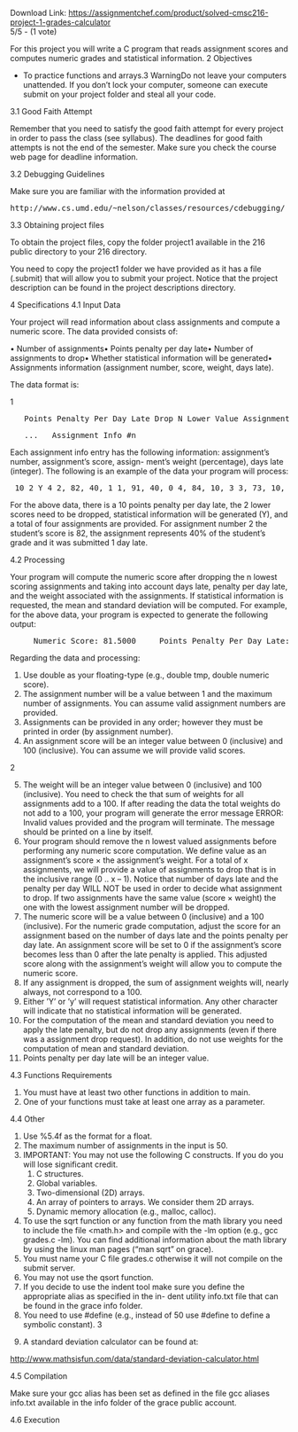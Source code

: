 Download Link: https://assignmentchef.com/product/solved-cmsc216-project-1-grades-calculator
<br>
5/5 - (1 vote)

For this project you will write a C program that reads assignment scores and computes numeric grades and statistical information. 2 Objectives

<ul>

 <li>To practice functions and arrays.3 WarningDo not leave your computers unattended. If you don’t lock your computer, someone can execute submit on your project folder and steal all your code.</li>

</ul>

3.1 Good Faith Attempt

Remember that you need to satisfy the good faith attempt for every project in order to pass the class (see syllabus). The deadlines for good faith attempts is not the end of the semester. Make sure you check the course web page for deadline information.

3.2 Debugging Guidelines

Make sure you are familiar with the information provided at

<pre>http://www.cs.umd.edu/~nelson/classes/resources/cdebugging/</pre>

3.3 Obtaining project files

To obtain the project files, copy the folder project1 available in the 216 public directory to your 216 directory.

You need to copy the project1 folder we have provided as it has a file (.submit) that will allow you to submit your project. Notice that the project description can be found in the project descriptions directory.

4 Specifications 4.1 Input Data

Your project will read information about class assignments and compute a numeric score. The data provided consists of:

• Number of assignments• Points penalty per day late• Number of assignments to drop• Whether statistical information will be generated• Assignments information (assignment number, score, weight, days late).

The data format is:

1

<pre>   Points_Penalty_Per_Day_Late Drop_N_Lower_Value_Assignments Stats_Y/N   Number_of_Assignments(n)   Assignment Info #1   Assignment Info #2</pre>

<pre>   ...   Assignment Info #n</pre>

Each assignment info entry has the following information: assignment’s number, assignment’s score, assign- ment’s weight (percentage), days late (integer). The following is an example of the data your program will process:

<pre> 10 2 Y 4 2, 82, 40, 1 1, 91, 40, 0 4, 84, 10, 3 3, 73, 10, 3</pre>

For the above data, there is a 10 points penalty per day late, the 2 lower scores need to be dropped, statistical information will be generated (Y), and a total of four assignments are provided. For assignment number 2 the student’s score is 82, the assignment represents 40% of the student’s grade and it was submitted 1 day late.

4.2 Processing

Your program will compute the numeric score after dropping the n lowest scoring assignments and taking into account days late, penalty per day late, and the weight associated with the assignments. If statistical information is requested, the mean and standard deviation will be computed. For example, for the above data, your program is expected to generate the following output:

<pre>     Numeric Score: 81.5000     Points Penalty Per Day Late: 10     Number of Assignments Dropped: 2     Values Provided:     Assignment, Score, Weight, Days Late     1, 91, 40, 0     2, 82, 40, 1     3, 73, 10, 3     4, 84, 10, 3     Mean: 65.0000, Standard Deviation: 18.2346</pre>

Regarding the data and processing:

<ol>

 <li>Use double as your floating-type (e.g., double tmp, double numeric score).</li>

 <li>The assignment number will be a value between 1 and the maximum number of assignments. You can assume valid assignment numbers are provided.</li>

 <li>Assignments can be provided in any order; however they must be printed in order (by assignment number).</li>

 <li>An assignment score will be an integer value between 0 (inclusive) and 100 (inclusive). You can assume we will provide valid scores.</li>

</ol>

2

<ol start="5">

 <li>The weight will be an integer value between 0 (inclusive) and 100 (inclusive). You need to check the that sum of weights for all assignments add to a 100. If after reading the data the total weights do not add to a 100, your program will generate the error message ERROR: Invalid values provided and the program will terminate. The message should be printed on a line by itself.</li>

 <li>Your program should remove the n lowest valued assignments before performing any numeric score computation. We define value as an assignment’s score × the assignment’s weight. For a total of x assignments, we will provide a value of assignments to drop that is in the inclusive range (0 .. x – 1). Notice that number of days late and the penalty per day WILL NOT be used in order to decide what assignment to drop. If two assignments have the same value (score × weight) the one with the lowest assignment number will be dropped.</li>

 <li>The numeric score will be a value between 0 (inclusive) and a 100 (inclusive). For the numeric grade computation, adjust the score for an assignment based on the number of days late and the points penalty per day late. An assignment score will be set to 0 if the assignment’s score becomes less than 0 after the late penalty is applied. This adjusted score along with the assignment’s weight will allow you to compute the numeric score.</li>

 <li>If any assignment is dropped, the sum of assignment weights will, nearly always, not correspond to a 100.</li>

 <li>Either ’Y’ or ’y’ will request statistical information. Any other character will indicate that no statistical information will be generated.</li>

 <li>For the computation of the mean and standard deviation you need to apply the late penalty, but do not drop any assignments (even if there was a assignment drop request). In addition, do not use weights for the computation of mean and standard deviation.</li>

 <li>Points penalty per day late will be an integer value.</li>

</ol>

4.3 Functions Requirements

<ol>

 <li>You must have at least two other functions in addition to main.</li>

 <li>One of your functions must take at least one array as a parameter.</li>

</ol>

4.4 Other

<ol>

 <li>Use %5.4f as the format for a float.</li>

 <li>The maximum number of assignments in the input is 50.</li>

 <li>IMPORTANT: You may not use the following C constructs. If you do you will lose significant credit.

  <ol>

   <li>C structures.</li>

   <li>Global variables.</li>

   <li>Two-dimensional (2D) arrays.</li>

   <li>An array of pointers to arrays. We consider them 2D arrays.</li>

   <li>Dynamic memory allocation (e.g., malloc, calloc).</li>

  </ol></li>

 <li>To use the sqrt function or any function from the math library you need to include the file &lt;math.h&gt; and compile with the -lm option (e.g., gcc grades.c -lm). You can find additional information about the math library by using the linux man pages (“man sqrt” on grace).</li>

 <li>You must name your C file grades.c otherwise it will not compile on the submit server.</li>

 <li>You may not use the qsort function.</li>

 <li>If you decide to use the indent tool make sure you define the appropriate alias as specified in the in- dent utility info.txt file that can be found in the grace info folder.</li>

 <li>You need to use #define (e.g., instead of 50 use #define to define a symbolic constant). 3</li>

</ol>

9. A standard deviation calculator can be found at:

http://www.mathsisfun.com/data/standard-deviation-calculator.html

4.5 Compilation

Make sure your gcc alias has been set as defined in the file gcc aliases info.txt available in the info folder of the grace public account.

4.6 Execution